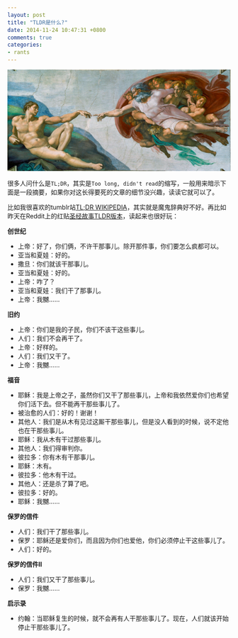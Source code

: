 ```yaml
---
layout: post
title: "TLDR是什么?"
date: 2014-11-24 10:47:31 +0800
comments: true
categories:
- rants
---
```


![Vhost threshold](/downloads/images/2014_11/bible_story.png "Don't touch me...")

很多人问什么是`TL;DR`，其实是`Too long, didn't read`的缩写，一般用来暗示下面是一段摘要，如果你对这长得要死的文章的细节没兴趣，读读它就可以了。

比如我很喜欢的tumblr站[TL;DR WIKIPEDIA](http://tldrwikipedia.tumblr.com/)，其实就是魔鬼辞典好不好。再比如昨天在Reddit上的红贴[圣经故事TLDR版本](http://www.reddit.com/r/Christianity/comments/2mpv2r/the_stories_of_the_bible_in_tldr_form/)，读起来也很好玩：

**创世纪**

* 上帝：好了，你们俩，不许干那事儿。除开那件事，你们要怎么疯都可以。
* 亚当和夏娃：好的。
* 撒旦：你们就该干那事儿。
* 亚当和夏娃：好的。
* 上帝：咋了？
* 亚当和夏娃：我们干了那事儿。
* 上帝：我嬲......

**旧约**

* 上帝：你们是我的子民，你们不该干这些事儿。
* 人们：我们不会再干了。
* 上帝：好样的。
* 人们：我们又干了。
* 上帝：我嬲......

**福音**

* 耶稣：我是上帝之子，虽然你们又干了那些事儿，上帝和我依然爱你们也希望你们活下去。但不能再干那些事儿了。
* 被治愈的人们：好的！谢谢！
* 其他人：我们是从木有见过这厮干那些事儿，但是没人看到的时候，说不定他也在干那些事儿。
* 耶稣：我从木有干过那些事儿。
* 其他人：我们得审判你。
* 彼拉多：你有木有干那事儿。
* 耶稣：木有。
* 彼拉多：他木有干过。
* 其他人：还是杀了算了吧。
* 彼拉多：好的。
* 耶稣：我嬲......

**保罗的信件**

* 人们：我们干了那些事儿。
* 保罗：耶稣还是爱你们，而且因为你们也爱他，你们必须停止干这些事儿了。
* 人们：好的。

**保罗的信件II**

* 人们：我们又干了那些事儿。
* 保罗：我嬲......

**启示录**

* 约翰：当耶稣复生的时候，就不会再有人干那些事儿了。现在，人们就该开始停止干那些事儿了。

